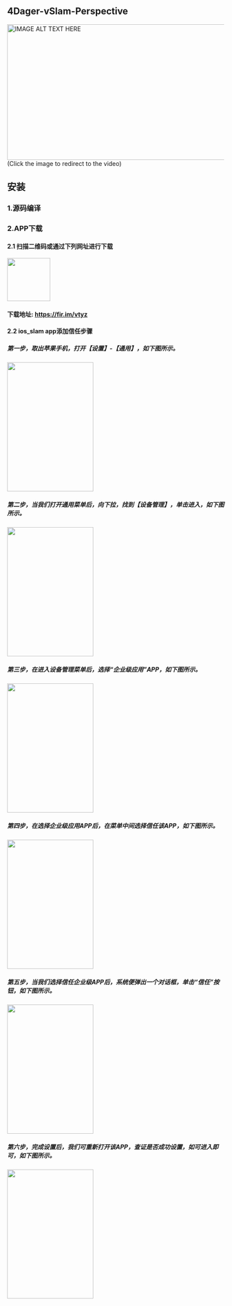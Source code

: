 ## 4Dager-vSlam-Perspective

<a href="https://v.youku.com/v_show/id_XMzgxMDgwNjg1Mg==.html?spm=a2h0j.11185381.listitem_page1.5!2~A
" target="_blank"><img src="https://vthumb.ykimg.com/054104085B8E65CE000001591301CB29" 
alt="IMAGE ALT TEXT HERE" width="560" height="315" border="0" /></a>  
(Click the image to redirect to the video)

## 安装
### 1.源码编译

### 2.APP下载
#### 2.1 扫描二维码或通过下列网址进行下载
<img src="https://raw.githubusercontent.com/wiki/4Dager/vSlam-Perspective/2018-09-06 16-59-16屏幕截图.png" 
width="100" height="100" border="0" />
#### 下载地址: <a>https://fir.im/vtyz</a>
#### 2.2 ios_slam app添加信任步骤
##### 第一步，取出苹果手机，打开【设置】-【通用】，如下图所示。
<img src="https://raw.githubusercontent.com/wiki/4Dager/vSlam-Perspective/1.png" 
width="200" height="300" border="0" />
##### 第二步，当我们打开通用菜单后，向下拉，找到【设备管理】，单击进入，如下图所示。
<img src="https://raw.githubusercontent.com/wiki/4Dager/vSlam-Perspective/2.png" 
width="200" height="300" border="0" />
##### 第三步，在进入设备管理菜单后，选择“企业级应用”APP，如下图所示。
<img src="https://raw.githubusercontent.com/wiki/4Dager/vSlam-Perspective/3.png" 
width="200" height="300" border="0" />
##### 第四步，在选择企业级应用APP后，在菜单中间选择信任该APP，如下图所示。
<img src="https://raw.githubusercontent.com/wiki/4Dager/vSlam-Perspective/4.png" 
width="200" height="300" border="0" />
##### 第五步，当我们选择信任企业级APP后，系统便弹出一个对话框，单击“信任”按钮，如下图所示。
<img src="https://raw.githubusercontent.com/wiki/4Dager/vSlam-Perspective/5.png" 
width="200" height="300" border="0" />
##### 第六步，完成设置后，我们可重新打开该APP，查证是否成功设置，如可进入即可，如下图所示。
<img src="https://raw.githubusercontent.com/wiki/4Dager/vSlam-Perspective/6.png" 
width="200" height="300" border="0" />
